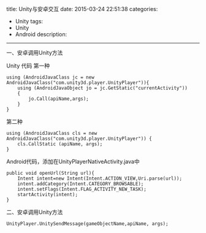 title: Unity与安卓交互
date: 2015-03-24 22:51:38
categories: 
- Unity
tags:
- Unity
- Android
description:
---


一、安卓调用Unity方法

Unity 代码
第一种
```
using (AndroidJavaClass jc = new AndroidJavaClass("com.unity3d.player.UnityPlayer")){
	using (AndroidJavaObject jo = jc.GetStatic("currentActivity"))
	{
		jo.Call(apiName,args);
	}	
}
```
<!--more-->

第二种
```
using (AndroidJavaClass cls = new AndroidJavaClass("com.unity3d.player.UnityPlayer")) {
	cls.CallStatic (apiName, args);
}
```
Android代码，添加在UnityPlayerNativeActivity.java中
```
public void openUrl(String url){
	Intent intent=new Intent(Intent.ACTION_VIEW,Uri.parse(url));
	intent.addCategory(Intent.CATEGORY_BROWSABLE);
	intent.setFlags(Intent.FLAG_ACTIVITY_NEW_TASK);
	startActivity(intent);
}
```
二、安卓调用Unity方法
```
UnityPlayer.UnitySendMessage(gameObjectName,apiName, args);
```